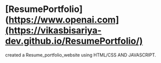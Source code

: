 # [ResumePortfolio](https://www.openai.com](https://vikasbisariya-dev.github.io/ResumePortfolio/)

created a Resume_portfolio_website  using HTML/CSS AND JAVASCRIPT.
